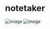 # notetaker
![image](https://user-images.githubusercontent.com/108158031/175792572-079c1c75-2751-4948-8d30-58245ed81cee.png)
![image](https://user-images.githubusercontent.com/108158031/175795492-500ff9e8-622f-4f3d-a605-1cfa47472c11.png)
